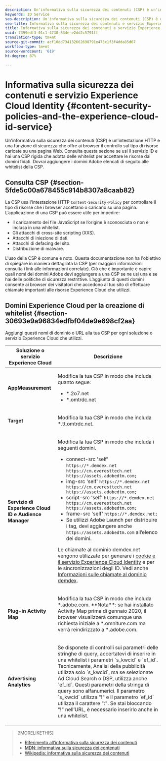 ```yaml
---
description: Un'informativa sulla sicurezza dei contenuti (CSP) è un'intestazione HTTP e una funzione di sicurezza che offre ai browser il controllo sul tipo di risorse caricate su una pagina Web. Consulta questa sezione se usi il servizio ID e hai una CSP rigida che adotta delle whitelist per accettare le risorse dai domini fidati. Dovrai aggiungere i domini Adobe elencati di seguito alle whitelist della CSP.
keywords: ID Service
seo-description: Un'informativa sulla sicurezza dei contenuti (CSP) è un'intestazione HTTP e una funzione di sicurezza che offre ai browser il controllo sul tipo di risorse caricate su una pagina Web. Consulta questa sezione se usi il servizio ID e hai una CSP rigida che adotta delle whitelist per accettare le risorse dai domini fidati. Dovrai aggiungere i domini Adobe elencati di seguito alle whitelist della CSP.
seo-title: Informativa sulla sicurezza dei contenuti e servizio Experience Cloud Identity
title: Informativa sulla sicurezza dei contenuti e servizio Experience Cloud Identity
uuid: 7399edf3-01c1-4730-834e-e2dd2c5791ff
translation-type: tm+mt
source-git-commit: acf10dd734132662698791e473c1f3f4dda85d67
workflow-type: tm+mt
source-wordcount: '619'
ht-degree: 87%

---
```



# Informativa sulla sicurezza dei contenuti e servizio Experience Cloud Identity {#content-security-policies-and-the-experience-cloud-id-service}

Un&#39;informativa sulla sicurezza dei contenuti (CSP) è un&#39;intestazione HTTP e una funzione di sicurezza che offre ai browser il controllo sul tipo di risorse caricate su una pagina Web. Consulta questa sezione se usi il servizio ID e hai una CSP rigida che adotta delle whitelist per accettare le risorse dai domini fidati. Dovrai aggiungere i domini Adobe elencati di seguito alle whitelist della CSP.

## Consulta CSP {#section-5fde5c00a678455c914b8307a8caab82}

La CSP usa l&#39;intestazione HTTP `Content-Security-Policy` per controllare il tipo di risorse che i browser accettano o caricano su una pagina. L’applicazione di una CSP può essere utile per impedire:

* Il caricamento dei file JavaScript se l’origine è sconosciuta o non è inclusa in una whitelist.
* Gli attacchi di cross-site scripting (XXS).
* Attacchi di iniezione di dati.
* Attacchi di defacing del sito.
* Distribuzione di malware.

L&#39;uso della CSP è comune e noto. Questa documentazione non ha l&#39;obiettivo di spiegare in maniera dettagliata la CSP (per maggiori informazioni consulta i link alle informazioni correlate). Ciò che è importante è capire quali nomi dei domini Adobe devi aggiungere a una CSP se ne usi una e se hai delle politiche di sicurezza restrittive. L’aggiunta di questi domini consente ai browser dei visitatori che accedono al tuo sito di effettuare chiamate importanti alle risorse Experience Cloud che utilizzi.

## Domini Experience Cloud per la creazione di whitelist {#section-30693e9a96834edfbf04de9e698cf2aa}

Aggiungi questi nomi di dominio o URL alla tua CSP per ogni soluzione o servizio Experience Cloud che utilizzi.

<table id="table_EC9FC999A62D4B7A830CE73B0AB9EF3C"> 
 <thead> 
  <tr> 
   <th colname="col1" class="entry"> Soluzione o servizio Experience Cloud </th> 
   <th colname="col2" class="entry"> Descrizione </th> 
  </tr> 
 </thead>
 <tbody> 
  <tr> 
   <td colname="col1"> <p> <b>AppMeasurement</b> </p> </td> 
   <td colname="col2"> <p>Modifica la tua CSP in modo che includa quanto segue: </p> <p> 
     <ul id="ul_7522AE83A03A4115A84DF5B32D6DD79B"> 
      <li id="li_AB1EC161FB154BEDA1BEFE76C8A38A90"> <span class="codeph"> *.2o7.net</span> </li> 
      <li id="li_4B12A283716746949201528CD6AF529E"> <span class="codeph"> *.omtrdc.net</span> </li> 
     </ul> </p> </td> 
  </tr> 
  <tr> 
   <td colname="col1"> <p> <b>Target</b> </p> </td> 
   <td colname="col2"> <p>Modifica la tua CSP in modo che includa <span class="codeph">*.tt.omtrdc.net</span>. </p> </td> 
  </tr> 
  <tr> 
   <td colname="col1"> <p> <b>Servizio di Experience Cloud ID e Audience Manager </b> </p> </td> 
   <td colname="col2"> <p>Modifica la tua CSP in modo che includa i seguenti domini.</p> 
   <p><ul>
   <li>connect-src 'self' <code>https://*.demdex.net https://cm.everesttech.net https://assets.adobedtm.com;</code></li>
   <li>img-src 'self' <code>https://*.demdex.net https://cm.everesttech.net https://assets.adobedtm.com;</code></li>
   <li>script-src 'self' <code>https://*.demdex.net https://cm.everesttech.net https://assets.adobedtm.com;</code></li>
   <li>frame-src 'self' <code>https://*.demdex.net;</code></li>
   <li>Se utilizzi Adobe Launch per distribuire i tag, devi aggiungere anche <code>https://assets.adobedtm.com</code> all’elenco dei domini.</li></ul></p> <p>Le chiamate al dominio <span class="codeph"> demdex.net</span> vengono utilizzate per generare i <a href="../introduction/cookies.md" format="dita" scope="local">cookie e il servizio Experience Cloud Identity</a> e per le sincronizzazioni degli ID. Vedi anche <a href="https://docs.adobe.com/content/help/it-IT/audience-manager/user-guide/reference/demdex-calls.html" format="https" scope="external">Informazioni sulle chiamate al dominio demdex</a>. </p> </td> </tr> 
 <tr>
 <td colname="col1"> <p> <b>Plug-in Activity Map</b> </p> </td> 
 <td colname="col2"> <p>Modifica la tua CSP in modo che includa *.adobe.com. **Nota**: se hai installato Activity Map prima di gennaio 2020, il browser visualizzerà comunque una richiesta iniziale a *.omniture.com ma verrà reindirizzato a *.adobe.com. </p></td> 
 </tr>
 <tr>
 <td colname="col1"> <p> <b>Advertising Analytics</b> </p> </td> 
 <td colname="col2"> <p>Se disponete di controlli sui parametri delle stringhe di query, accertatevi di inserire in una whitelist i parametri `s_kwcid` e `ef_id`. Tecnicamente, Analisi della pubblicità utilizza solo `s_kwcid`, ma se selezionate Ad Cloud Search o DSP, utilizza anche `ef_id`. Questi parametri della stringa di query sono alfanumerici. Il parametro `s_kwcid` utilizza "!" e il parametro `ef_id` utilizza il carattere ":". Se stai bloccando "!" nell’URL, è necessario inserirlo anche in una whitelist.</p></td> 
 </tr>
 </tbody> 
</table>

>[!MORELIKETHIS]
>* [Riferimento all’informativa sulla sicurezza dei contenuti](https://content-security-policy.com/)
>* [MDN: informativa sulla sicurezza dei contenuti](https://developer.mozilla.org/it/docs/Web/HTTP/CSP)
>* [Wikipedia: informativa sulla sicurezza dei contenuti](https://en.wikipedia.org/wiki/Content_Security_Policy)

